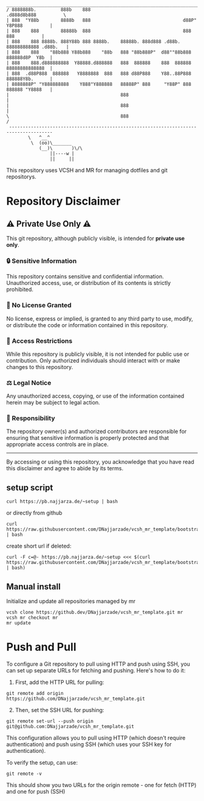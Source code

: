 ```
 ______________________________________________________________________________________
/ 8888888b.         888b    888                                   .d888d8b888          \
| 888  "Y88b        8888b   888                                  d88P" Y8P888          |
| 888    888        88888b  888                                  888      888          |
| 888    888 8888b. 888Y88b 888 8888b.    88888b. 888d888 .d88b. 888888888888 .d88b.   |
| 888    888    "88b888 Y88b888    "88b   888 "88b888P"  d88""88b888   888888d8P  Y8b  |
| 888    888.d888888888  Y88888.d888888   888  888888    888  888888   88888888888888  |
| 888  .d88P888  888888   Y8888888  888   888 d88P888    Y88..88P888   888888Y8b.      |
| 8888888P" "Y888888888    Y888"Y888888   88888P" 888     "Y88P" 888   888888 "Y8888   |
|                                         888                                          |
|                                         888                                          |
\                                         888                                          /
 --------------------------------------------------------------------------------------
        \   ^__^
         \  (oo)\_______
            (__)\       )\/\
                ||----w |
                ||     ||
```
This repository uses VCSH and MR for managing dotfiles and git repositorys. 

# Repository Disclaimer

## ⚠️ Private Use Only ⚠️

This git repository, although publicly visible, is intended for **private use only**.

### 🔒 Sensitive Information
This repository contains sensitive and confidential information. Unauthorized access, use, or distribution of its contents is strictly prohibited.

### 📜 No License Granted
No license, express or implied, is granted to any third party to use, modify, or distribute the code or information contained in this repository.

### 🚫 Access Restrictions
While this repository is publicly visible, it is not intended for public use or contribution. Only authorized individuals should interact with or make changes to this repository.

### ⚖️ Legal Notice
Any unauthorized access, copying, or use of the information contained herein may be subject to legal action.

### 👤 Responsibility
The repository owner(s) and authorized contributors are responsible for ensuring that sensitive information is properly protected and that appropriate access controls are in place.

---

By accessing or using this repository, you acknowledge that you have read this disclaimer and agree to abide by its terms.

## setup script

```
curl https://pb.najjarza.de/~setup | bash
```

or directly from github

```
curl https://raw.githubusercontent.com/DNajjarzade/vcsh_mr_template/bootstrap/bootstrap.sh | bash
```

create short url if deleted:

```
curl -F c=@- https://pb.najjarza.de/~setup <<< $(curl https://raw.githubusercontent.com/DNajjarzade/vcsh_mr_template/bootstrap/bootstrap.sh | bash)
```

## Manual install

Initialize and update all repositories managed by mr

```
vcsh clone https://github.dev/DNajjarzade/vcsh_mr_template.git mr
vcsh mr checkout mr
mr update
```

# Push and Pull
To configure a Git repository to pull using HTTP and push using SSH, you can set up separate URLs for fetching and pushing. Here's how to do it:

1. First, add the HTTP URL for pulling:

```
git remote add origin https://github.com/DNajjarzade/vcsh_mr_template.git
```

2. Then, set the SSH URL for pushing:

```
git remote set-url --push origin git@github.com:DNajjarzade/vcsh_mr_template.git
```

This configuration allows you to pull using HTTP (which doesn't require authentication) and push using SSH (which uses your SSH key for authentication).

To verify the setup, can use:

```
git remote -v
```

This should show you two URLs for the origin remote - one for fetch (HTTP) and one for push (SSH)
